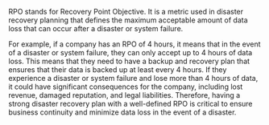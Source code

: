 RPO stands for Recovery Point Objective. It is a metric used in disaster recovery planning that defines the maximum acceptable amount of data loss that can occur after a disaster or system failure. 

For example, if a company has an RPO of 4 hours, it means that in the event of a disaster or system failure, they can only accept up to 4 hours of data loss. This means that they need to have a backup and recovery plan that ensures that their data is backed up at least every 4 hours. If they experience a disaster or system failure and lose more than 4 hours of data, it could have significant consequences for the company, including lost revenue, damaged reputation, and legal liabilities. Therefore, having a strong disaster recovery plan with a well-defined RPO is critical to ensure business continuity and minimize data loss in the event of a disaster.